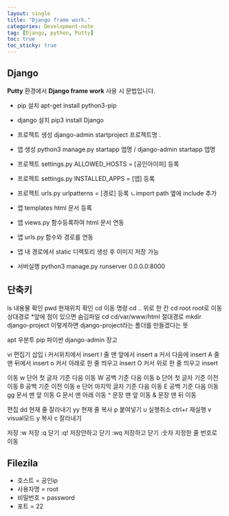 ```yaml
---
layout: single
title: "Django frame work."
categories: Development-note
tag: [Django, python, Putty]
toc: true
toc_sticky: true
---
```

## Django  
**Putty** 환경에서 **Django frame work** 사용 시 문법입니다.

- pip 설치 apt-get install python3-pip
- django 설치 pip3 install Django
- 프로젝트 생성 django-admin startproject 프로젝트명 .
- 앱 생성 python3 manage.py startapp 앱명 / django-admin startapp 앱명

- 프로젝트 settings.py ALLOWED_HOSTS = [공인아이피] 등록
- 프로젝트 settings.py INSTALLED_APPS = [앱] 등록
- 프로젝트 urls.py urlpatterns = [경로] 등록  ㄴimport path 옆에 include 추가

- 앱 templates html 문서 등록
- 앱 views.py 함수등록하여 html 문서 연동
- 앱 urls.py 함수와 경로를 연동​
- 앱 내 경로에서 static 디렉토리 생성 후 이미지 저장 가능

- 서버실행 python3 manage.py runserver 0.0.0.0:8000

## 단축키  
ls  내용물 확인
pwd  현재위치 확인
cd  이동 명령
cd ..  위로 한 칸
cd root  root로 이동 상대경로
*앞에 점이 있으면 숨김파일
cd cd/var/www/html  절대경로
mkdir django-project  이렇게하면 django-project라는 폴더를 만들겠다는 뜻

apt  우분투
pip 파이썬
django-admin 장고

vi 편집기
삽입
i  커서위치에서 insert
l  줄 맨 앞에서 insert
a  커서 다음에 insert
A  줄 맨 뒤에서 insert
o  커서 아래로 한 줄 띄우고 insert
O  커서 위로 한 줄 띄우고 insert

이동
w  단어 첫 글자 기준 다음 이동
W  공백 기준 다음 이동
b  단어 첫 글자 기준 이전 이동
B  공백 기준 이전 이동
e  단어 마지막 글자 기준 다음 이동
E  공백 기준 다음 이동
gg  문서 맨 앞 이동
G  문서 맨 아래 이동
^  문장 맨 앞 이동
&  문장 맨 뒤 이동

편집 
dd  현재 줄 잘라내기
yy  현재 줄 복사
p  붙여넣기
u  실행취소
ctrl+r  재실행
v  visual모드
y  복사
c  잘라내기

저장
:w  저장
:q  닫기
:q!  저장안하고 닫기
:wq  저장하고 닫기
:숫자  지정한 줄 번호로 이동

## Filezila  
- 호스트 = 공인ip
- 사용자명 = root
- 비밀번호 = password
- 포트 = 22